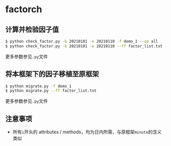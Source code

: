 # factorch

## 计算并检验因子值 
```bash
$ python check_factor.py -b 20210101 -e 20210110 -f demo_1 --op all
$ python check_factor.py -b 20210101 -e 20210110 --ff factor_list.txt --op single
```
更多参数参见`.py`文件

## 将本框架下的因子移植至原框架 
```bash
$ python migrate.py -f demo_1
$ python migrate.py --ff factor_list.txt
```
更多参数参见`.py`文件

## 注意事项
- 所有`i`开头的 attributes / methods，均为日内所需，与原框架`minute`的含义类似
